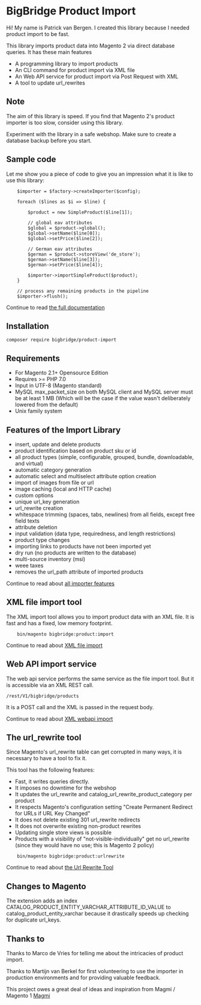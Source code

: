 # BigBridge Product Import

Hi! My name is Patrick van Bergen. I created this library because I needed product import to be fast.

This library imports product data into Magento 2 via direct database queries. It has these main features

* A programming library to import products
* An CLI command for product import via XML file
* An Web API service for product import via Post Request with XML
* A tool to update url_rewrites

## Note

The aim of this library is speed. If you find that Magento 2's product importer is too slow, consider using this library.

Experiment with the library in a safe webshop. Make sure to create a database backup before you start.

## Sample code

Let me show you a piece of code to give you an impression what it is like to use this library:

        $importer = $factory->createImporter($config);

        foreach ($lines as $i => $line) {

            $product = new SimpleProduct($line[1]);

            // global eav attributes
            $global = $product->global();
            $global->setName($line[0]);
            $global->setPrice($line[2]);

            // German eav attributes
            $german = $product->storeView('de_store');
            $german->setName($line[3]);
            $german->setPrice($line[4]);

            $importer->importSimpleProduct($product);
        }

        // process any remaining products in the pipeline
        $importer->flush();

 
Continue to read [the full documentation](doc/importer.md)

## Installation

    composer require bigbridge/product-import

## Requirements

* For Magento 2.1+ Opensource Edition
* Requires >= PHP 7.0
* Input in UTF-8 (Magento standard)
* MySQL max_packet_size on both MySQL client and MySQL server must be at least 1 MB (Which will be the case if the value wasn't deliberately lowered from the default)
* Unix family system

## Features of the Import Library

* insert, update and delete products
* product identification based on product sku or id
* all product types (simple, configurable, grouped, bundle, downloadable, and virtual)
* automatic category generation
* automatic select and multiselect attribute option creation
* import of images from file or url
* image caching (local and HTTP cache)
* custom options
* unique url_key generation
* url_rewrite creation
* whitespace trimming (spaces, tabs, newlines) from all fields, except free field texts
* attribute deletion
* input validation (data type, requiredness,  and length restrictions)
* product type changes
* importing links to products have not been imported yet
* dry run (no products are written to the database)
* multi-source inventory (msi)
* weee taxes
* removes the url_path attribute of imported products

Continue to read about [all importer features](doc/importer.md)

## XML file import tool

The XML import tool allows you to import product data with an XML file. It is fast and has a fixed, low memory footprint.

~~~
    bin/magento bigbridge:product:import
~~~

Continue to read about  [XML file import](doc/xml-file-import.md)

## Web API import service

The web api service performs the same service as the file import tool. But it is accessible via an XML REST call.

    /rest/V1/bigbridge/products

It is a POST call and the XML is passed in the request body.

Continue to read about [XML webapi import](doc/xml-webapi-import.md)

## The url_rewrite tool

Since Magento's url_rewrite table can get corrupted in many ways, it is necessary to have a tool to fix it.

This tool has the following features:

* Fast, it writes queries directly.
* It imposes no downtime for the webshop
* It updates the url_rewrite and catalog_url_rewrite_product_category per product
* It respects Magento's configuration setting "Create Permanent Redirect for URLs if URL Key Changed"
* It does not delete existing 301 url_rewrite redirects
* It does not overwrite existing non-product rewrites
* Updating single store views is possible
* Products with a visibility of "not-visible-individually" get no url_rewrite (since they would have no use; this is Magento 2 policy)

~~~
    bin/magento bigbridge:product:urlrewrite
~~~

Continue to read about [the Url Rewrite Tool](doc/url-rewrite-tool.md)

## Changes to Magento

The extension adds an index CATALOG_PRODUCT_ENTITY_VARCHAR_ATTRIBUTE_ID_VALUE to catalog_product_entity_varchar because it drastically speeds up checking for duplicate url_keys.

## Thanks to

Thanks to Marco de Vries for telling me about the intricacies of product import.

Thanks to Martijn van Berkel for first volunteering to use the importer in production environments and for providing valuable feedback.

This project owes a great deal of ideas and inspiration from Magmi / Magento 1 [Magmi](https://github.com/dweeves/magmi-git)
